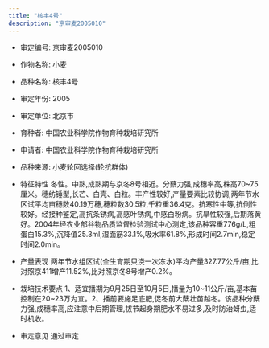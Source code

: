 ```yaml
---
title: "核丰4号"
description: "京审麦2005010"
---
```

* 审定编号:  京审麦2005010

*  作物名称:  小麦

*  品种名称:  核丰4号

*  审定年份:  2005

*  审定单位:  北京市

* 育种者:  中国农业科学院作物育种栽培研究所

*  申请者:  中国农业科学院作物育种栽培研究所

*  品种来源:  小麦轮回选择(轮抗群体)

*  特征特性
冬性。中熟,成熟期与京冬8号相近。分蘖力强,成穗率高,株高70~75厘米。穗纺锤型,长芒、白壳、白粒。丰产性较好,产量要素比较协调,两年节水区试平均亩穗数40.19万穗,穗粒数30.5粒,千粒重36.4克。抗寒性中等,抗倒性较好。经接种鉴定,高抗条锈病,高感叶锈病,中感白粉病。抗旱性较强,后期落黄好。2004年经农业部谷物品质监督检验测试中心测定,该品种容重776g/L,粗蛋白15.3%,沉降值25.3ml,湿面筋33.1%,吸水率61.8%,形成时间2.7min,稳定时间2.0min。

*  产量表现
两年节水组区试(全生育期只浇一次冻水)平均产量327.77公斤/亩,比对照京411增产11.52%,比对照京冬8号增产0.2%。

*  栽培技术要点
1、适宜播期为9月25日至10月5日,播量为10~11公斤/亩,基本苗控制在20~23万为宜。2、播前要施足底肥,促冬前大蘖壮苗越冬。该品种分蘖力强,成穗率高,应注意中后期管理,拔节起身期肥水不易过多,及时防治蚜虫,适时机收。

*  审定意见
通过审定

